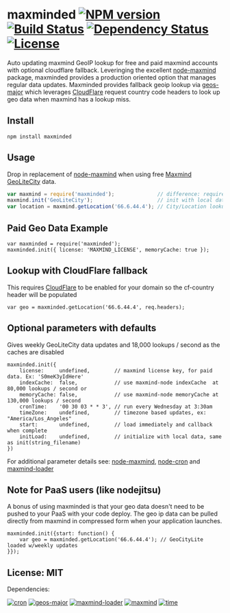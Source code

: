 # maxminded [![NPM version](https://badge.fury.io/js/maxminded.png?branch=master)](http://badge.fury.io/js/maxminded) [![Build Status](https://travis-ci.org/angleman/maxminded.png?branch=master)](https://travis-ci.org/angleman/maxminded) [![Dependency Status](https://gemnasium.com/angleman/maxminded.png?branch=master)](https://gemnasium.com/angleman/maxminded) [![License](http://badgr.co/use/MIT.png?bg=%234ed50e)](http://opensource.org/licenses/MIT)

Auto updating maxmind GeoIP lookup for free and paid maxmind accounts with optional cloudflare fallback. Leveringing the excellent [node-maxmind](https://github.com/runk/node-maxmind) package, maxminded provides a production oriented option that manages regular data updates. Maxminded provides fallback geoip lookup via [geos-major](https://github.com/angleman/geos-major) which leverages [CloudFlare](https://cloudflare.com) request country code headers to look up geo data when maxmind has a lookup miss.

## Install

```
npm install maxminded
```

## Usage

Drop in replacement of [node-maxmind](https://github.com/runk/node-maxmind) when using free [Maxmind GeoLiteCity](http://dev.maxmind.com/geoip/legacy/geolite/) data.

```javascript
var maxmind = require('maxminded');              // difference: require maxminded instead of maxmind
maxmind.init('GeoLiteCity');                     // init with local data and Wednesday updates 
var location = maxmind.getLocation('66.6.44.4'); // City/Location lookup
```

## Paid Geo Data Example

```
var maxminded = require('maxminded');
maxminded.init({ license: 'MAXMIND_LICENSE', memoryCache: true });
```

## Lookup with CloudFlare fallback

This requires [CloudFlare](http://cloudflare.com) to be enabled for your domain so the cf-country header will be populated

```
var geo = maxminded.getLocation('66.6.44.4', req.headers); 
```


## Optional parameters with defaults

Gives weekly GeoLiteCity data updates and 18,000 lookups / second as the caches are disabled

```
maxminded.init({
	license:     undefined,        // maxmind license key, for paid data. Ex: 'S0meK3yIdHere'
	indexCache:  false,            // use maxmind-node indexCache  at 80,000 lookups / second or
	memoryCache: false,            // use maxmind-node memoryCache at 130,000 lookups / second
	cronTime:    '00 30 03 * * 3', // run every Wednesday at 3:30am
	timeZone:    undefined,        // timezone based updates, ex: "America/Los_Angeles"
	start:       undefined,        // load immediately and callback when complete
	initLoad:    undefined,        // initialize with local data, same as init(string_filename)
})
```

For additional parameter details see: [node-maxmind](https://github.com/runk/node-maxmind), [node-cron](https://github.com/ncb000gt/node-cron) and [maxmind-loader](https://github.com/angleman/maxmind-loader)

## Note for PaaS users (like nodejitsu)

A bonus of using maxminded is that your geo data doesn't need to be pushed to your PaaS with your code deploy. The geo ip data can be pulled directly from maxmind in compressed form when your application launches.

```
maxminded.init({start: function() {
    var geo = maxminded.getLocation('66.6.44.4'); // GeoCityLite loaded w/weekly updates 
}});
```

## License: MIT

Dependencies:

[![cron](http://badgr.co/mit/cron.png?bg=%234ed50e)](http://github.com/ncb000gt/node-cron) [![geos-major](http://badgr.co/mit/geos-major.png?bg=%234ed50e)](https://github.com/angleman/geos-major) [![maxmind-loader](http://badgr.co/mit/maxmind-loader.png?bg=%234ed50e)](https://github.com/angleman/maxmind-loader) [![maxmind](http://badgr.co/mit/maxmind.png?bg=%234ed50e)](git@github.com:runk/node-maxmind)
[![time](http://badgr.co/mit*/time.png?bg=%234ed50e)](https://github.com/TooTallNate/node-time)